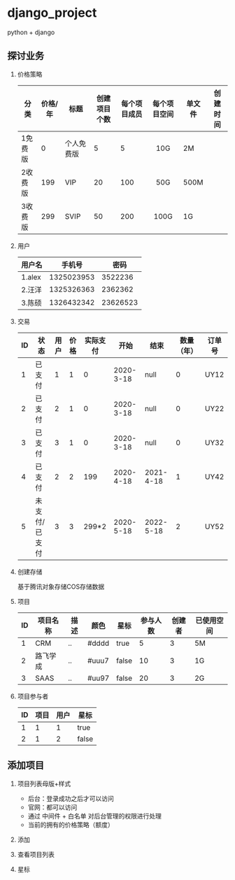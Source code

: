 # django_project
python + django



## 探讨业务

1. 价格策略

   | 分类    | 价格/年 | 标题       | 创建项目个数 | 每个项目成员 | 每个项目空间 | 单文件 | 创建时间 |
   | ------- | ------- | ---------- | ------------ | ------------ | :----------: | ------ | -------- |
   | 1免费版 | 0       | 个人免费版 | 5            | 5            |     10G      | 2M     |          |
   | 2收费版 | 199     | VIP        | 20           | 100          |     50G      | 500M   |          |
   | 3收费版 | 299     | SVIP       | 50           | 200          |     100G     | 1G     |          |

   

2. 用户

   | 用户名 | 手机号     | 密码     |
   | ------ | ---------- | -------- |
   | 1.alex | 1325023953 | 3522236  |
   | 2.汪洋 | 1325326363 | 2362362  |
   | 3.陈硕 | 1326432342 | 23626523 |

   

3. 交易

   | ID   | 状态          | 用户 | 价格 | 实际支付 | 开始      | 结束      | 数量（年） | 订单号 |
   | ---- | ------------- | ---- | ---- | -------- | --------- | --------- | ---------- | ------ |
   | 1    | 已支付        | 1    | 1    | 0        | 2020-3-18 | null      | 0          | UY12   |
   | 2    | 已支付        | 2    | 1    | 0        | 2020-3-18 | null      | 0          | UY22   |
   | 3    | 已支付        | 3    | 1    | 0        | 2020-3-18 | null      | 0          | UY32   |
   | 4    | 已支付        | 2    | 2    | 199      | 2020-4-18 | 2021-4-18 | 1          | UY42   |
   | 5    | 未支付/已支付 | 3    | 3    | 299*2    | 2020-5-18 | 2022-5-18 | 2          | UY52   |

   

4. 创建存储

   基于腾讯对象存储COS存储数据

5. 项目

   | ID   | 项目名称 | 描述 | 颜色  | 星标  | 参与人数 | 创建者 | 已使用空间 |
   | ---- | -------- | ---- | ----- | ----- | -------- | ------ | ---------- |
   | 1    | CRM      | ..   | #dddd | true  | 5        | 3      | 5M         |
   | 2    | 路飞学成 | ..   | #uuu7 | false | 10       | 3      | 1G         |
   | 3    | SAAS     | ..   | #uu97 | false | 20       | 3      | 2G         |

   

6. 项目参与者

   | ID   | 项目 | 用户 | 星标  |
   | ---- | ---- | ---- | ----- |
   | 1    | 1    | 1    | true  |
   | 2    | 1    | 2    | false |



## 添加项目

1. 项目列表母版+样式

   - 后台：登录成功之后才可以访问
   - 官网：都可以访问
   - 通过 中间件 + 白名单 对后台管理的权限进行处理
   - 当前的拥有的价格策略（额度）

2. 添加

   

3. 查看项目列表

4. 星标